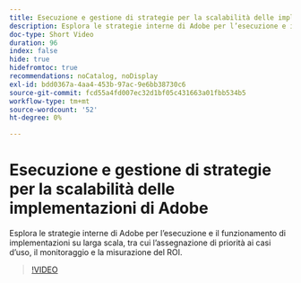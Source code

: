 ```yaml
---
title: Esecuzione e gestione di strategie per la scalabilità delle implementazioni di Adobe
description: Esplora le strategie interne di Adobe per l’esecuzione e il funzionamento di implementazioni su larga scala, tra cui l’assegnazione di priorità ai casi d’uso, il monitoraggio e la misurazione del ROI.
doc-type: Short Video
duration: 96
index: false
hide: true
hidefromtoc: true
recommendations: noCatalog, noDisplay
exl-id: bdd0367a-4aa4-453b-97ac-9e6bb38730c6
source-git-commit: fcd55a4fd007ec32d1bf05c431663a01fbb534b5
workflow-type: tm+mt
source-wordcount: '52'
ht-degree: 0%

---
```


# Esecuzione e gestione di strategie per la scalabilità delle implementazioni di Adobe

Esplora le strategie interne di Adobe per l’esecuzione e il funzionamento di implementazioni su larga scala, tra cui l’assegnazione di priorità ai casi d’uso, il monitoraggio e la misurazione del ROI.

<!-- 62_S655_3442541_95_run-and-operate-strategies-for-scaling-adobe-implementations -->
>[!VIDEO](https://video.tv.adobe.com/v/3458338/?learn=on&enablevpops=true)
